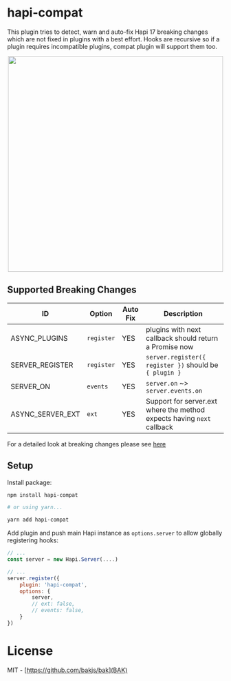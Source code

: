 # hapi-compat

This plugin tries to detect, warn and auto-fix Hapi 17 breaking changes which are not fixed in plugins with a best effort.
Hooks are recursive so if a plugin requires incompatible plugins, compat plugin will support them too.

<p align="center">
<img src="https://user-images.githubusercontent.com/5158436/31843485-1db22afc-b600-11e7-89ef-3fc0c3efcdc3.png" width="500px">
</p>

## Supported Breaking Changes

ID                |  Option     | Auto Fix | Description
------------------|-------------|----------|-----------------------------------------------------------------------
ASYNC_PLUGINS     | `register`  | YES      | plugins with next callback should return a Promise now
SERVER_REGISTER   | `register`  | YES      | `server.register({ register })` should be `{ plugin }`
SERVER_ON         | `events`    | YES      | `server.on` ~> `server.events.on`
ASYNC_SERVER_EXT  | `ext`       | YES      | Support for server.ext where the method expects having `next` callback

For a detailed look at breaking changes please see [here](https://github.com/hapijs/hapi/milestone/221?closed=1)

## Setup

Install package:

```bash
npm install hapi-compat

# or using yarn...

yarn add hapi-compat
```

Add plugin and push main Hapi instance as `options.server` to allow globally registering hooks:

```js
// ...
const server = new Hapi.Server(....)

// ...
server.register({
    plugin: 'hapi-compat',
    options: {
        server,
        // ext: false,
        // events: false,
    }
})
```

# License 

MIT - [https://github.com/bakjs/bak](BAK)